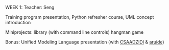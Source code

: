 WEEK 1:
Teacher: Seng

Training program presentation, Python refresher course, UML concept introduction

Miniprojects:
    library (with command line controls)
    hangman game

Bonus:
    Unified Modeling Language presentation (with [CSAADZIDI](https://github.com/CSAADZIDI) & [aruide](https://github.com/aruide))